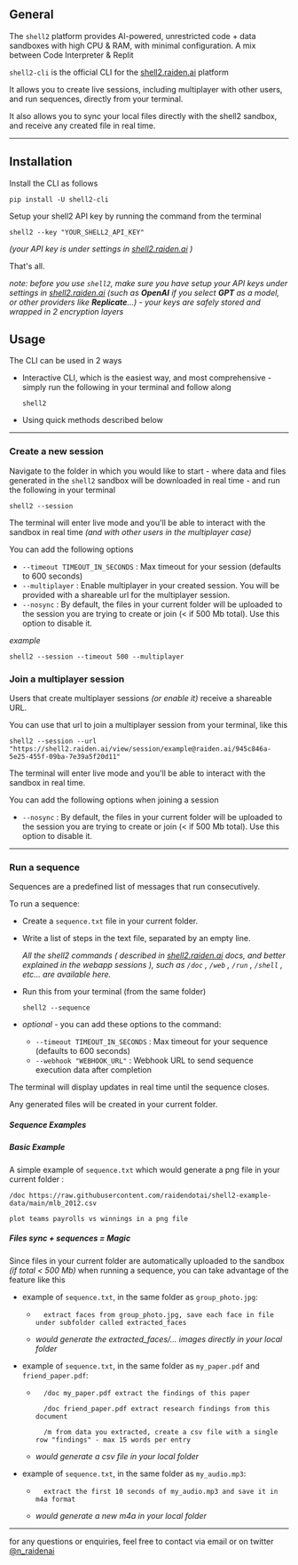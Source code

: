 ## General

The `shell2` platform provides AI-powered, unrestricted code + data sandboxes with high CPU & RAM, with minimal configuration. A mix between Code Interpreter & Replit

`shell2-cli` is the official CLI for the [shell2.raiden.ai](https://shell2.raiden.ai) platform

It allows you to create live sessions, including multiplayer with other users, and run sequences, directly from your terminal.

It also allows you to sync your local files directly with the shell2 sandbox, and receive any created file in real time.

---

## Installation

Install the CLI as follows
```
pip install -U shell2-cli
```

Setup your shell2 API key by running the command from the terminal


```console
shell2 --key "YOUR_SHELL2_API_KEY"
```

*(your API key is under settings in [shell2.raiden.ai](https://shell2.raiden.ai) )*

That's all.

*note: before you use `shell2`, make sure you have setup your API keys under settings in [shell2.raiden.ai](https://shell2.raiden.ai) (such as **OpenAI** if you select **GPT** as a model, or other providers like **Replicate**...) - your keys are safely stored and wrapped in 2 encryption layers*


## Usage

The CLI can be used in 2 ways

* Interactive CLI, which is the easiest way, and most comprehensive - simply run the following in your terminal and follow along

    ```console
    shell2
    ```

* Using quick methods described below

---

### Create a new session

Navigate to the folder in which you would like to start - where data and files generated in the `shell2` sandbox will be downloaded in real time - and run the following in your terminal

```console
shell2 --session
```

The terminal will enter live mode and you'll be able to interact with the sandbox in real time *(and with other users in the multiplayer case)*

You can add the following options
* `--timeout TIMEOUT_IN_SECONDS` : Max timeout for your session (defaults to 600 seconds)
* `--multiplayer` : Enable multiplayer in your created session. You will be provided with a shareable url for the multiplayer session.
* `--nosync` : By default, the files in your current folder will be uploaded to the session you are trying to create or join (< if 500 Mb total). Use this option to disable it.

*example*
```console
shell2 --session --timeout 500 --multiplayer
```

### Join a multiplayer session

Users that create multiplayer sessions *(or enable it)* receive a shareable URL.

You can use that url to join a multiplayer session from your terminal, like this

```console
shell2 --session --url "https://shell2.raiden.ai/view/session/example@raiden.ai/945c846a-5e25-455f-09ba-7e39a5f20d11"
```

The terminal will enter live mode and you'll be able to interact with the sandbox in real time.

You can add the following options when joining a session
* `--nosync` : By default, the files in your current folder will be uploaded to the session you are trying to create or join (< if 500 Mb total). Use this option to disable it.


---

### Run a sequence

Sequences are a predefined list of messages that run consecutively.

To run a sequence:
* Create a `sequence.txt` file in your current folder.
* Write a list of steps in the text file, separated by an empty line.

  *All the shell2 commands ( described in [shell2.raiden.ai](https://shell2.raiden.ai) docs, and better explained in the webapp sessions ), such as `/doc` , `/web` , `/run` , `/shell` , etc... are available here.*
  
* Run this from your terminal (from the same folder)
  ```console
  shell2 --sequence
  ```
* *optional* - you can add these options to the command:
    * `--timeout TIMEOUT_IN_SECONDS` : Max timeout for your sequence (defaults to 600 seconds)
    * `--webhook "WEBHOOK_URL"` : Webhook URL to send sequence execution data after completion

  
The terminal will display updates in real time until the sequence closes.

Any generated files will be created in your current folder.

##### Sequence Examples


##### Basic Example
A simple example of `sequence.txt` which would generate a png file in your current folder :

```console
/doc https://raw.githubusercontent.com/raidendotai/shell2-example-data/main/mlb_2012.csv

plot teams payrolls vs winnings in a png file
```

##### Files sync + sequences = Magic

Since files in your current folder are automatically uploaded to the sandbox *(if total < 500 Mb)* when running a sequence, you can take advantage of the feature like this

* example of `sequence.txt`, in the same folder as `group_photo.jpg`:

    * ```console
        extract faces from group_photo.jpg, save each face in file under subfolder called extracted_faces
        ```
    * *would generate the extracted_faces/... images directly in your local folder* 

* example of `sequence.txt`, in the same folder as `my_paper.pdf` and `friend_paper.pdf`:

    * ```console
        /doc my_paper.pdf extract the findings of this paper
        
        /doc friend_paper.pdf extract research findings from this document
        
        /m from data you extracted, create a csv file with a single row "findings" - max 15 words per entry
        ```
    * *would generate a csv file in your local folder*

* example of `sequence.txt`, in the same folder as `my_audio.mp3`:

    * ```console
        extract the first 10 seconds of my_audio.mp3 and save it in m4a format
        ```
    * *would generate a new m4a in your local folder*

---

for any questions or enquiries, feel free to contact via email or on twitter [@n_raidenai](https://twitter.com/n_raidenai)
